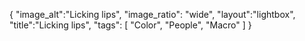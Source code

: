 {
 "image_alt":"Licking lips", 
"image_ratio": "wide",
"layout":"lightbox",
"title":"Licking lips",
 "tags": [
  "Color",
  "People",
  "Macro"
 ]
}